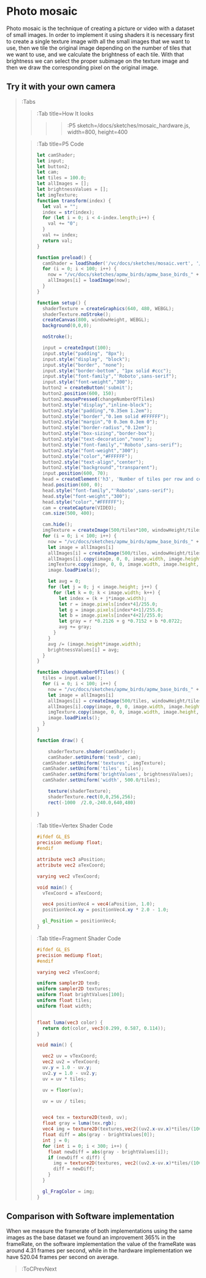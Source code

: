 # Photo mosaic

Photo mosaic is the technique of creating a picture or video with a dataset of small images. In order to implement it using shaders it is necessary first to create a single texture image with all the small images that we want to use, then we tile the original image depending on the number of tiles that we want to use, and we calculate the brightness of each tile. With that brightness we can select the proper subimage on the texture image and then we draw the corresponding pixel on the original image.

## Try it with your own camera



> :Tabs
> > :Tab title=How It looks
> > 
> > > > :P5 sketch=/docs/sketches/mosaic_hardware.js, width=800, height=400
>
> > :Tab title=P5 Code
> >
> > 
> > ```js | mosaic_hardware.js
> > let camShader;
> > let input;
> > let button2;
> > let cam;
> > let tiles = 100.0;
> > let allImages = [];
> > let brightnessValues = [];
> > let imgTexture;
> > function transform(index) {
> >   let val = "";
> >   index = str(index);
> >   for (let i = 0; i < 4-index.length;i++) {
> >     val += "0";
> >   }
> >   val += index;
> >   return val;
> > }
> > 
> > function preload() {
> >   camShader = loadShader('/vc/docs/sketches/mosaic.vert', '/vc/docs/sketches/mosaic.frag');
> >   for (i = 0; i < 100; i++) {
> >     now = "/vc/docs/sketches/apmw_birds/apmw_base_birds_" + transform(i+1) + '.jpg';
> >     allImages[i] = loadImage(now);
> >   }
> > }
> > 
> > function setup() {
> >   shaderTexture = createGraphics(640, 480, WEBGL);
> >   shaderTexture.noStroke();
> >   createCanvas(800, windowHeight, WEBGL);
> >   background(0,0,0);
> > 
> >   noStroke();
> > 
> >   input = createInput(100);
> >   input.style("padding", "8px");
> >   input.style("display", "block");
> >   input.style("border", "none");
> >   input.style("border-bottom", "1px solid #ccc");
> >   input.style("font-family","'Roboto',sans-serif");
> >   input.style("font-weight","300");
> >   button2 = createButton('submit');
> >   button2.position(600, 150);
> >   button2.mousePressed(changeNumberOfTiles)
> >   button2.style("display","inline-block");
> >   button2.style("padding","0.35em 1.2em");
> >   button2.style("border","0.1em solid #FFFFFF");
> >   button2.style("margin","0 0.3em 0.3em 0");
> >   button2.style("border-radius","0.12em");
> >   button2.style("box-sizing","border-box");
> >   button2.style("text-decoration","none");
> >   button2.style("font-family","'Roboto',sans-serif");
> >   button2.style("font-weight","300");
> >   button2.style("color","#FFFFFF");
> >   button2.style("text-align","center");
> >   button2.style("background","transparent");
> >   input.position(600, 70);
> >   head = createElement('h3', 'Number of tiles per row and column');
> >   head.position(600, 0);
> >   head.style("font-family","'Roboto',sans-serif");
> >   head.style("font-weight","300");
> >   head.style("color","#FFFFFF");
> >   cam = createCapture(VIDEO);
> >   cam.size(500, 400);
> > 
> >   cam.hide();
> >   imgTexture = createImage(500/tiles*100, windowHeight/tiles)
> >   for (i = 0; i < 100; i++) {
> >     now = "/vc/docs/sketches/apmw_birds/apmw_base_birds_" + transform(i+1) + '.jpg';
> >     let image = allImages[i]
> >     allImages[i] = createImage(500/tiles, windowHeight/tiles);
> >     allImages[i].copy(image, 0, 0, image.width, image.height, 0, 0, 500/tiles, windowHeight/tiles);
> >     imgTexture.copy(image, 0, 0, image.width, image.height, i*500/tiles, 0, 500/tiles, windowHeight/tiles);
> >     image.loadPixels();
> > 
> >     let avg = 0;
> >     for (let j = 0; j < image.height; j++) {
> >       for (let k = 0; k < image.width; k++) {
> >         let index = (k + j*image.width);
> >         let r = image.pixels[index*4]/255.0;
> >         let g = image.pixels[index*4+1]/255.0;
> >         let b = image.pixels[index*4+2]/255.0;
> >         let gray = r *0.2126 + g *0.7152 + b *0.0722;
> >         avg += gray;
> >       }
> >     }
> >     avg /= (image.height*image.width);
> >     brightnessValues[i] = avg;
> >   }
> > }
> > 
> > function changeNumberOfTiles() {
> >   tiles = input.value();
> >   for (i = 0; i < 100; i++) {
> >     now = "/vc/docs/sketches/apmw_birds/apmw_base_birds_" + transform(i+1) + '.jpg';
> >     let image = allImages[i]
> >     allImages[i] = createImage(500/tiles, windowHeight/tiles);
> >     allImages[i].copy(image, 0, 0, image.width, image.height, 0, 0, 500/tiles, windowHeight/tiles);
> >     imgTexture.copy(image, 0, 0, image.width, image.height, i*500/tiles, 0, 500/tiles, windowHeight/tiles);
> >     image.loadPixels();
> >   }
> > }
> > 
> > function draw() {  
> > 
> >     shaderTexture.shader(camShader);
> >     camShader.setUniform('tex0', cam);
> >   camShader.setUniform('textures', imgTexture);
> >   camShader.setUniform('tiles', tiles);
> >   camShader.setUniform('brightValues', brightnessValues);
> >   camShader.setUniform('width', 500.0/tiles);
> > 
> >     texture(shaderTexture);
> >     shaderTexture.rect(0,0,256,256);
> >     rect(-1000  /2.0,-240.0,640,480)
> >     
> > }
> > ```
>
> > :Tab title=Vertex Shader Code
> >
> > 
> > ```glsl | mosaic.vert
> > #ifdef GL_ES
> > precision mediump float;
> > #endif
> > 
> > attribute vec3 aPosition;
> > attribute vec2 aTexCoord;
> > 
> > varying vec2 vTexCoord;
> > 
> > void main() {
> >   vTexCoord = aTexCoord;
> > 
> >   vec4 positionVec4 = vec4(aPosition, 1.0);
> >   positionVec4.xy = positionVec4.xy * 2.0 - 1.0;
> > 
> >   gl_Position = positionVec4;
> > }
> > ```
>
> > :Tab title=Fragment Shader Code
> >
> > 
> > ```glsl | mosaic.frag
> > #ifdef GL_ES
> > precision mediump float;
> > #endif
> > 
> > varying vec2 vTexCoord;
> > 
> > uniform sampler2D tex0;
> > uniform sampler2D textures;
> > uniform float brightValues[100];
> > uniform float tiles;
> > uniform float width;
> > 
> > 
> > float luma(vec3 color) {
> >   return dot(color, vec3(0.299, 0.587, 0.114));
> > }
> > 
> > void main() {
> > 
> >   vec2 uv = vTexCoord;
> >   vec2 uv2 = vTexCoord;
> >   uv.y = 1.0 - uv.y;
> >   uv2.y = 1.0 - uv2.y;
> >   uv = uv * tiles;
> > 
> >   uv = floor(uv);
> > 
> >   uv = uv / tiles;
> > 
> > 
> >   vec4 tex = texture2D(tex0, uv);
> >   float gray = luma(tex.rgb);
> >   vec4 img = texture2D(textures,vec2((uv2.x-uv.x)*tiles/(100.0), (uv2.y-uv.y)*tiles));
> >   float diff = abs(gray - brightValues[0]);
> >   int j = 0;
> >   for (int i = 0; i < 300; i++) {
> >     float newDiff = abs(gray - brightValues[i]);
> >     if (newDiff < diff) {
> >       img = texture2D(textures, vec2((uv2.x-uv.x)*tiles/(100.0)+(float(i)/100.0), (uv2.y-uv.y)*tiles));
> >       diff = newDiff;
> >     }
> >   }
> > 
> >   gl_FragColor = img;
> > }
> > ```

## Comparison with Software implementation

When we measure the framerate of both implementations using the same images as the base dataset we found an improvement 365% in the frameRate, on the software implementation the value of the frameRate was around 4.31 frames per second, while in the hardware implementation we have 520.04 frames per second on average.

> :ToCPrevNext